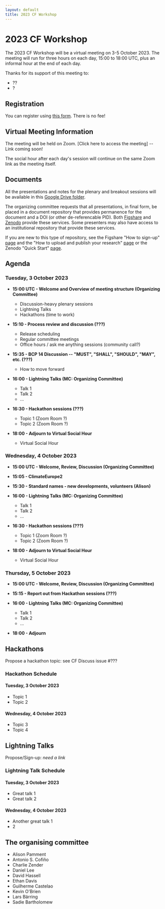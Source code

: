 ```yaml
---
layout: default
title: 2023 CF Workshop
---
```


# 2023 CF Workshop

The 2023 CF Workshop will be a virtual meeting on 3-5 October 2023.
The meeting will run for three hours on each day, 15:00 to 18:00 UTC,
plus an informal hour at the end of each day.

Thanks for its support of this meeting to:
- ??
- ?

## Registration

You can register using [this form](https://docs.google.com/forms/d/e/1FAIpQLSdKBGahnN4sjnGlY3-puFwe7cUuf9UJomL3Wb7JhYRN4IR0Qg/viewform).
There is no fee!

## Virtual Meeting Information

The meeting will be held on Zoom.
[Click here to access the meeting] -- Link coming soon!

The social hour after each day's session will continue on the same Zoom link as the meeting itself.

## Documents

All the presentations and notes for the plenary and breakout sessions will be available in this [Google Drive folder](https://drive.google.com/drive/u/0/folders/1fxyG-4-9LD5zhfYA5F7zF_YqNFtJOjKI).

The organizing committee requests that all presentations, in final form, be placed in a document repository that provides permanence for the document and a DOI (or other de-referencable PID).
Both [Figshare](https://figshare.com/) and [Zenodo](https://zenodo.org/) provide these services.
Some presenters may also have access to an institutional repository that provide these services.

If you are new to this type of repository, see the Figshare "How to sign-up" [page](https://help.figshare.com/article/how-to-sign-up-to-figshare) and the "How to upload and publish your research" [page](https://help.figshare.com/article/how-to-upload-and-publish-your-research)
or the Zenodo "Quick Start" [page](https://help.zenodo.org/docs/get-started/quickstart/).

## Agenda

### Tuesday, 3 October 2023

* **15:00 UTC - Welcome and Overview of meeting structure (Organizing Committee)**
  * Discussion-heavy plenary sessions
  * Lightning Talks
  * Hackathons (time to work)

* **15:10 - Process review and discussion (???)**
  * Release scheduling
  * Regular committee meetings
  * Office hours / ask me anything sessions (community call?)

* **15:35 - BCP 14 Discussion -- "MUST", "SHALL", "SHOULD", "MAY", etc. (???)**
  * How to move forward

* **16:00 - Lightning Talks (MC: Organizing Committee)**
  * Talk 1
  * Talk 2
  * ...

* **16:30 - Hackathon sessions (???)**
  * Topic 1 (Zoom Room ?)
  * Topic 2 (Zoom Room ?)

* **18:00 - Adjourn to Virtual Social Hour**
    * Virtual Social Hour

### Wednesday, 4 October 2023

* **15:00 UTC - Welcome, Review, Discussion (Organizing Committee)**

* **15:05 - ClimateEurope2**

* **15:30 - Standard names - new developments, volunteers (Alison)**

* **16:00 - Lightning Talks (MC: Organizing Committee)**
  * Talk 1
  * Talk 2
  * ...

* **16:30 - Hackathon sessions (???)**
  * Topic 1 (Zoom Room ?)
  * Topic 2 (Zoom Room ?)

* **18:00 - Adjourn to Virtual Social Hour**
  * Virtual Social Hour

### Thursday, 5 October 2023

* **15:00 UTC - Welcome, Review, Discussion (Organizing Committee)**

* **15:15 - Report out from Hackathon sessions (???)**

* **16:00 - Lightning Talks (MC: Organizing Committee)**
  * Talk 1
  * Talk 2
  * ...

* **18:00 - Adjourn**

## Hackathons

Propose a hackathon topic: see CF Discuss issue #???

### Hackathon Schedule

#### Tuesday, 3 October 2023
* Topic 1
* Topic 2

#### Wednesday, 4 October 2023
* Topic 3
* Topic 4

## Lightning Talks

Propose/Sign-up: _need a link_

### Lightning Talk Schedule

#### Tuesday, 3 October 2023
* Great talk 1 
* Great talk 2

#### Wednesday, 4 October 2023
* Another great talk 1
* 2

## The organising committee
* Alison Pamment
* Antonio S. Cofiño
* Charlie Zender
* Daniel Lee
* David Hassell
* Ethan Davis
* Guilherme Castelao
* Kevin O'Brien
* Lars Bärring
* Sadie Bartholomew
